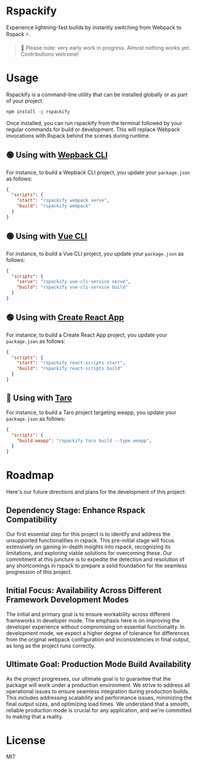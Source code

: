 # Rspackify

Experience lightning-fast builds by instantly switching from Webpack to Rspack ⚡️.

> 🚨 Please note: very early work in progress. Almost nothing works yet. Contributions welcome!

# Usage

Rspackify is a command-line utility that can be installed globally or as part of your project.

```bash
npm install -g rspackify
```

Once installed, you can run rspackify from the terminal followed by your regular commands for build or development. This will replace Webpack invocations with Rspack behind the scenes during runtime.

## 🟢 Using with [Wepback CLI](https://webpack.js.org/api/cli/)

For instance, to build a Wepback CLI project, you update your `package.json` as follows:

```json
{
  "scripts": {
    "start": "rspackify webpack serve",
    "build": "rspackify webpack"
  }
}
```

## 🟢 Using with [Vue CLI](https://cli.vuejs.org/)

For instance, to build a Vue CLI project, you update your `package.json` as follows:

```json
{
  "scripts": {
    "serve": "rspackify vue-cli-service serve",
    "build": "rspackify vue-cli-service build"
  }
}
```

## 🟢 Using with [Create React App](https://github.com/facebook/create-react-app)

For instance, to build a Create React App project, you update your `package.json` as follows:

```json
{
  "scripts": {
    "start": "rspackify react-scripts start",
    "build": "rspackify react-scripts build"
  }
}
```

## 🚧 Using with [Taro](https://github.com/nervjs/taro)

For instance, to build a Taro project targeting weapp, you update your `package.json` as follows:

```json
{
  "scripts": {
    "build:weapp": "rspackify taro build --type weapp",
  }
}
```

# Roadmap

Here's our future directions and plans for the development of this project:

## Dependency Stage: Enhance Rspack Compatibility

Our first essential step for this project is to identify and address the unsupported functionalities in rspack. This pre-initial stage will focus extensively on gaining in-depth insights into rspack, recognizing its limitations, and exploring viable solutions for overcoming these. Our commitment at this juncture is to expedite the detection and resolution of any shortcomings in rspack to prepare a solid foundation for the seamless progression of this project.

## Initial Focus: Availability Across Different Framework Development Modes

The initial and primary goal is to ensure workability across different frameworks in developer mode. The emphasis here is on improving the developer experience without compromising on essential functionality. In development mode, we expect a higher degree of tolerance for differences from the original webpack configuration and inconsistencies in final output, as long as the project runs correctly.

## Ultimate Goal: Production Mode Build Availability

As the project progresses, our ultimate goal is to guarantee that the package will work under a production environment. We strive to address all operational issues to ensure seamless integration during production builds. This includes addressing scalability and performance issues, minimizing the final output sizes, and optimizing load times. We understand that a smooth, reliable production mode is crucial for any application, and we're committed to making that a reality.

# License

MIT
